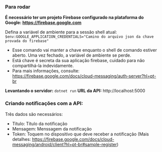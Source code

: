 ### Para rodar

**É necessário ter um projeto Firebase configurado na plataforma do Google: https://firebase.google.com**

Defina a variável de ambiente para a sessão shell atual: `$env:GOOGLE_APPLICATION_CREDENTIALS="Camino do arquivo json da chave provada do firebase"`
 - Esse comando vai manter a chave enquanto o shell de comando estiver aberto. Uma vez fechado, a variável de ambiente se perde.
 - Está chave é secreta da sua aplicação firebase, cuidado para não compartilhá-la indevidamente.
 - Para mais informações, consulte: https://firebase.google.com/docs/cloud-messaging/auth-server?hl=pt-br

**Levantando o servidor:** `dotnet run`
**URL da API:** http://localhost:5000

### Criando notificações com a API:

Três dados são necessários:
- Título: Título da notificação
- Mensagem: Menssagem da notificação
- Token: Toquem no dispositivo que deve receber a notificação (Mais detalhes: https://firebase.google.com/docs/cloud-messaging/android/client?hl=pt-br#sample-register) 
